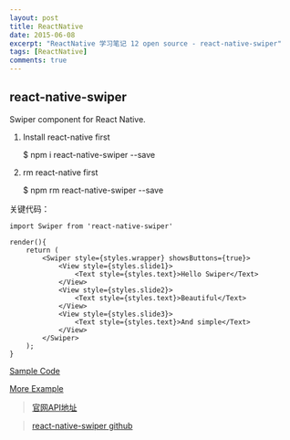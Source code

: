 ```yaml
---
layout: post
title: ReactNative
date: 2015-06-08
excerpt: "ReactNative 学习笔记 12 open source - react-native-swiper"
tags: [ReactNative]
comments: true
---
```


## react-native-swiper



Swiper component for React Native.

1. Install react-native first

    $ npm i react-native-swiper --save 
    
2. rm react-native first

    $ npm rm react-native-swiper --save 


关键代码：

    import Swiper from 'react-native-swiper'

    render(){
        return (
            <Swiper style={styles.wrapper} showsButtons={true}>
                <View style={styles.slide1}>
                    <Text style={styles.text}>Hello Swiper</Text>
                </View>
                <View style={styles.slide2}>
                    <Text style={styles.text}>Beautiful</Text>
                </View>
                <View style={styles.slide3}>
                    <Text style={styles.text}>And simple</Text>
                </View>
            </Swiper>
        );
    }


[Sample Code](https://github.com/vivianking6855/ReactNativeProject/blob/rncomponent/TwoReactNative/app/project3-Swipe/SwipePage.js)

[More Example](https://github.com/leecade/react-native-swiper/tree/master/examples/examples)



> [官网API地址](http://reactnative.cn/docs/0.26/textinput.html#content)

> [react-native-swiper github](https://github.com/leecade/react-native-swiper)
